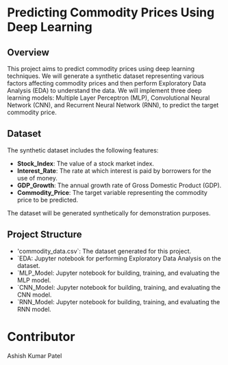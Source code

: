 # Predicting Commodity Prices Using Deep Learning

## Overview

This project aims to predict commodity prices using deep learning techniques. We will generate a synthetic dataset representing various factors affecting commodity prices and then perform Exploratory Data Analysis (EDA) to understand the data. We will implement three deep learning models: Multiple Layer Perceptron (MLP), Convolutional Neural Network (CNN), and Recurrent Neural Network (RNN), to predict the target commodity price.

## Dataset

The synthetic dataset includes the following features:
- **Stock_Index**: The value of a stock market index.
- **Interest_Rate**: The rate at which interest is paid by borrowers for the use of money.
- **GDP_Growth**: The annual growth rate of Gross Domestic Product (GDP).
- **Commodity_Price**: The target variable representing the commodity price to be predicted.

The dataset will be generated synthetically for demonstration purposes.

## Project Structure

- 'commodity_data.csv`: The dataset generated for this project.
- `EDA: Jupyter notebook for performing Exploratory Data Analysis on the dataset.
- `MLP_Model: Jupyter notebook for building, training, and evaluating the MLP model.
- `CNN_Model: Jupyter notebook for building, training, and evaluating the CNN model.
- `RNN_Model: Jupyter notebook for building, training, and evaluating the RNN model.

# Contributor
Ashish Kumar Patel
